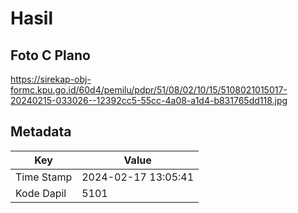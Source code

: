 # Hasil

## Foto C Plano

https://sirekap-obj-formc.kpu.go.id/60d4/pemilu/pdpr/51/08/02/10/15/5108021015017-20240215-033026--12392cc5-55cc-4a08-a1d4-b831765dd118.jpg


## Metadata

| Key        | Value               |
| ---------- | ------------------- |
| Time Stamp | 2024-02-17 13:05:41 |
| Kode Dapil | 5101                |



